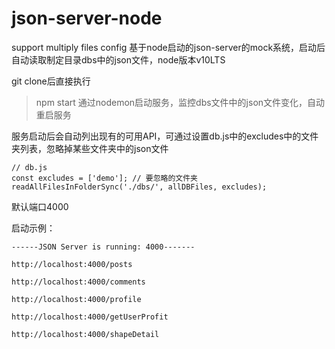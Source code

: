# json-server-node
support multiply files config
基于node启动的json-server的mock系统，启动后自动读取制定目录dbs中的json文件，node版本v10LTS

git clone后直接执行
> npm start
通过nodemon启动服务，监控dbs文件中的json文件变化，自动重启服务

服务启动后会自动列出现有的可用API，可通过设置db.js中的excludes中的文件夹列表，忽略掉某些文件夹中的json文件
```
// db.js
const excludes = ['demo']; // 要忽略的文件夹
readAllFilesInFolderSync('./dbs/', allDBFiles, excludes);
```

默认端口4000

启动示例：
```
------JSON Server is running: 4000------- 

http://localhost:4000/posts 

http://localhost:4000/comments 

http://localhost:4000/profile 

http://localhost:4000/getUserProfit 

http://localhost:4000/shapeDetail 

```
